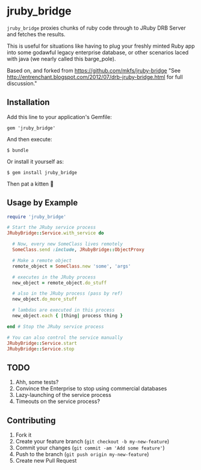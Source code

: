 # jruby_bridge

`jruby_bridge` proxies chunks of ruby code through to JRuby DRB Server and fetches the results.

This is useful for situations like having to plug your freshly minted Ruby app into some godawful legacy enterprise database, or other scenarios laced with java (we nearly called this barge_pole).

Based on, and forked from https://github.com/mkfs/jruby-bridge
"See http://entrenchant.blogspot.com/2012/07/drb-jruby-bridge.html for full discussion."

## Installation

Add this line to your application's Gemfile:

    gem 'jruby_bridge'

And then execute:

    $ bundle

Or install it yourself as:

    $ gem install jruby_bridge

Then pat a kitten :tiger:

## Usage by Example

```ruby
require 'jruby_bridge'

# Start the JRuby service process
JRubyBridge::Service.with_service do

  # Now, every new SomeClass lives remotely
  SomeClass.send :include, JRubyBridge::ObjectProxy

  # Make a remote object
  remote_object = SomeClass.new 'some', 'args'

  # executes in the JRuby process
  new_object = remote_object.do_stuff

  # also in the JRuby process (pass by ref)
  new_object.do_more_stuff

  # lambdas are executed in this process
  new_object.each { |thing| process thing }

end # Stop the JRuby service process
```

```ruby
# You can also control the service manually
JRubyBridge::Service.start
JRubyBridge::Service.stop
```

## TODO

1. Ahh, some tests?
2. Convince the Enterprise to stop using commercial databases
3. Lazy-launching of the service process
4. Timeouts on the service process?

## Contributing

1. Fork it
2. Create your feature branch (`git checkout -b my-new-feature`)
3. Commit your changes (`git commit -am 'Add some feature'`)
4. Push to the branch (`git push origin my-new-feature`)
5. Create new Pull Request
